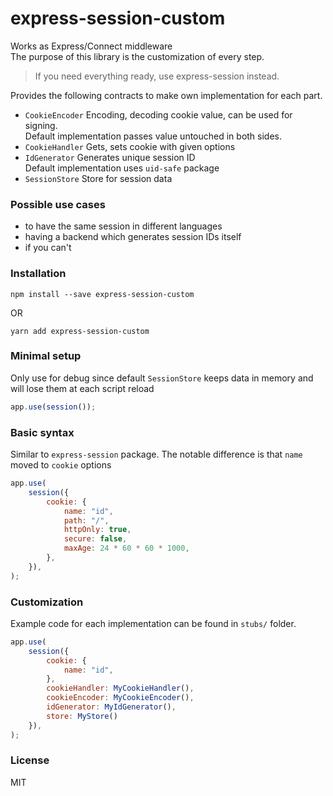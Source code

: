 # express-session-custom

Works as Express/Connect middleware<br />
The purpose of this library is the customization of every step.
> If you need everything ready, use express-session instead.

Provides the following  contracts to make own implementation for each part.
* `CookieEncoder` Encoding, decoding cookie value, can be used for signing. 
<br />Default implementation passes value untouched in both sides. 
* `CookieHandler` Gets, sets cookie with given options
* `IdGenerator` Generates unique session ID
<br/>Default implementation uses `uid-safe` package
* `SessionStore` Store for session data

### Possible use cases 
* to have the same session in different languages
* having a backend which generates session IDs itself
* if you can't 
 
### Installation

```shell script
npm install --save express-session-custom
```
OR
```shell script
yarn add express-session-custom
```

### Minimal setup
Only use for debug since default `SessionStore` keeps data in memory and will lose them at each script reload  
```js
app.use(session());
```

### Basic syntax
Similar to `express-session` package. 
The notable difference is that `name` moved to `cookie` options

```js
app.use(
    session({
        cookie: {
            name: "id",
            path: "/",
            httpOnly: true,
            secure: false,
            maxAge: 24 * 60 * 60 * 1000,
        },
    }),
);
```

### Customization
Example code for each implementation can be found in `stubs/` folder.
```js
app.use(
    session({
        cookie: {
            name: "id",
        },
        cookieHandler: MyCookieHandler(),
        cookieEncoder: MyCookieEncoder(),
        idGenerator: MyIdGenerator(),
        store: MyStore() 
    }),
);
```

### License
MIT
